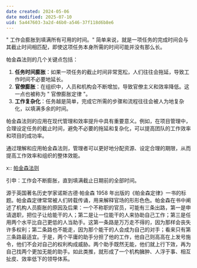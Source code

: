 ```yaml
---
date created: 2024-05-06
date modified: 2025-07-10
uid: 5a447603-3a2d-46b0-a546-37f118d6b8e6
---
```


" 工作会膨胀到填满所有可用的时间。" 简单来说，就是一项任务的完成时间会与其截止时间相匹配，即使这项任务本身所需的时间可能并没有那么长。

  

帕金森法则的几个关键点包括：

  

1. **任务时间膨胀**：如果一项任务的截止时间非常宽松，人们往往会拖延，导致工作时间不必要地延长。
2. **官僚膨胀**：在组织中，人员和机构会不断增加，导致官僚主义和效率降低。这一点也被称为 " 官僚膨胀定律 "。
3. **工作复杂化**：任务越是简单，完成它所需的步骤和流程往往会被人为地复杂化，以填满多余的时间。

  

帕金森法则的应用在现代管理和效率提升中具有重要意义。例如，在项目管理中，合理设定任务的截止时间，避免不必要的拖延和复杂化，可以提高团队的工作效率和项目的成功率。

  

通过理解和应用帕金森法则，管理者可以更好地分配资源、设定合理的期限，从而提高工作效率和组织的整体效能。

x:: [帕金森法则](帕金森法则.md)

引申：工作会不断膨胀，直到填满截止日期前的全部时间。

源于英国著名历史学家诺斯古德·帕金森 1958 年出版的《帕金森定律》一书的标题。帕金森定律常常被人们转载传诵，用来解释官场的形形色色。帕金森在书中阐述了机构人员膨胀的原因及后果：一个不称职的官员，可能有三条出路，第一是申请退职，把位子让给能干的人；第二是让一位能干的人来协助自己工作；第三是任用两个水平比自己更低的人当助手。这第一条路是万万走不得的，因为那样会丧失许多权利；第二条路也不能走，因为那个能干的人会成为自己的对手；看来只有第三条路最适宜。于是，两个平庸的助手分担了他的工作，他自己则高高在上发号施令，他们不会对自己的权利构成威胁。两个助手既然无能，他们就上行下效，再为自己找两个更加无能的助手。如此类推，就形成了一个机构臃肿、人浮于事、相互扯皮、效率低下的领导体系。

